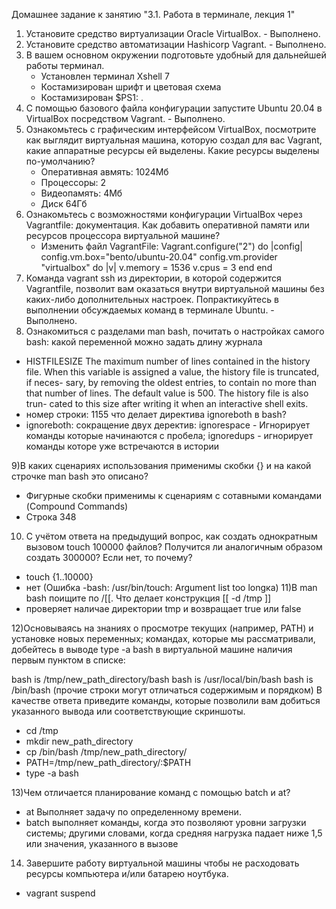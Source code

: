 Домашнее задание к занятию "3.1. Работа в терминале, лекция 1"
1) Установите средство виртуализации Oracle VirtualBox. - Выполнено.
2) Установите средство автоматизации Hashicorp Vagrant. - Выполнено.
3) В вашем основном окружении подготовьте удобный для дальнейшей работы терминал. 
    - Установлен терминал Xshell 7
    - Костамизирован шрифт и цветовая схема
    - Костамизирован $PS1: .
4) С помощью базового файла конфигурации запустите Ubuntu 20.04 в VirtualBox посредством Vagrant. - Выполнено.
5) Ознакомьтесь с графическим интерфейсом VirtualBox, посмотрите как выглядит виртуальная машина, которую создал для вас Vagrant, какие аппаратные ресурсы ей выделены. 
   Какие ресурсы выделены по-умолчанию?
   - Оперативная авмять:  1024Мб
   - Процессоры:          2
   - Видеопамять:         4Мб
   - Диск                64Гб
6) Ознакомьтесь с возможностями конфигурации VirtualBox через Vagrantfile: документация. Как добавить оперативной памяти или ресурсов процессора виртуальной машине?
   - Изменить файл VagrantFile: 
        Vagrant.configure("2") do |config|
 	        config.vm.box="bento/ubuntu-20.04"
	        config.vm.provider "virtualbox" do |v|
  		        v.memory = 1536
  		        v.cpus = 3
		        end
            end
7) Команда vagrant ssh из директории, в которой содержится Vagrantfile, позволит вам оказаться внутри виртуальной машины без каких-либо дополнительных настроек. Попрактикуйтесь в выполнении обсуждаемых команд в терминале Ubuntu. - Выполнено.
8) Ознакомиться с разделами man bash, почитать о настройках самого bash:
какой переменной можно задать длину журнала 
- HISTFILESIZE
              The  maximum  number  of lines contained in the history file.  When this variable is assigned a value, the history file is truncated, if neces-
              sary, by removing the oldest entries, to contain no more than that number of lines.  The default value is 500.  The history file is also  trun-
              cated to this size after writing it when an interactive shell exits.
- номер строки:  1155
что делает директива ignoreboth в bash?
- ignoreboth: сокращение двух деректив: ignorespace - Игнорирует команды которые начинаются с пробела; ignoredups - игнорирует команды которе уже встречаются в истории

9)В каких сценариях использования применимы скобки {} и на какой строчке man bash это описано?
- Фигурные скобки применимы к сценариям с сотавными командами (Compound Commands)
- Строка 348
10) С учётом ответа на предыдущий вопрос, как создать однократным вызовом touch 100000 файлов? Получится ли аналогичным образом создать 300000? Если нет, то почему?
- touch {1..10000}
- нет (Ошибка -bash: /usr/bin/touch: Argument list too longка)
11)В man bash поищите по /\[\[. Что делает конструкция [[ -d /tmp ]]
- проверяет наличае директории tmp и возвращает true  или false

12)Основываясь на знаниях о просмотре текущих (например, PATH) и установке новых переменных; командах, которые мы рассматривали, добейтесь в выводе type -a bash в виртуальной машине наличия первым пунктом в списке:

bash is /tmp/new_path_directory/bash
bash is /usr/local/bin/bash
bash is /bin/bash
(прочие строки могут отличаться содержимым и порядком) В качестве ответа приведите команды, которые позволили вам добиться указанного вывода или соответствующие скриншоты.
- cd /tmp
- mkdir new_path_directory
- cp /bin/bash /tmp/new_path_directory/
- PATH=/tmp/new_path_directory/:$PATH
- type -a bash

13)Чем отличается планирование команд с помощью batch и at?
- at      Выполняет задачу по определенному времени.
- batch   выполняет команды, когда это позволяют уровни загрузки системы; другими словами, когда средняя нагрузка падает ниже 1,5 или значения, указанного в вызове
14) Завершите работу виртуальной машины чтобы не расходовать ресурсы компьютера и/или батарею ноутбука.
- vagrant suspend
